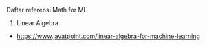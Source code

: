 Daftar referensi Math for ML
1) Linear Algebra
- https://www.javatpoint.com/linear-algebra-for-machine-learning
